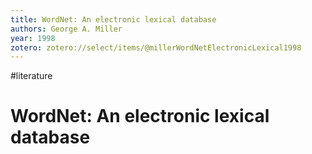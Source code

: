 ```yaml
---
title: WordNet: An electronic lexical database
authors: George A. Miller
year: 1998
zotero: zotero://select/items/@millerWordNetElectronicLexical1998
---
```

#literature

# WordNet: An electronic lexical database

